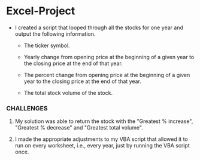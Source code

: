 # Excel-Project
* I created a script that looped through all the stocks for one year and output the following information.

  * The ticker symbol.

  * Yearly change from opening price at the beginning of a given year to the closing price at the end of that year.

  * The percent change from opening price at the beginning of a given year to the closing price at the end of that year.

  * The total stock volume of the stock.

### CHALLENGES

1. My solution was able to return the stock with the "Greatest % increase", "Greatest % decrease" and "Greatest total volume". 

2. I made the appropriate adjustments to my VBA script that allowed it to run on every worksheet, i.e., every year, just by running the VBA script once.
